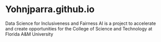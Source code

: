 # Yohnjparra.github.io
Data Science for Inclusiveness and Fairness AI is a project to accelerate and create opportunities for the College of Science and Technology at Florida A&amp;M University
